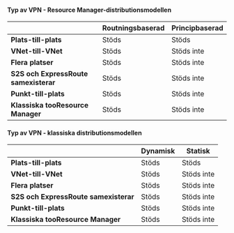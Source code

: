 #### <a name="vpn-type---resource-manager-deployment-model"></a>Typ av VPN - Resource Manager-distributionsmodellen
|  | **Routningsbaserad** | **Principbaserad** |
| --- | --- | --- |
| **Plats-till-plats** |Stöds |Stöds |
| **VNet-till-VNet** |Stöds |Stöds inte |
| **Flera platser** |Stöds |Stöds inte |
| **S2S och ExpressRoute samexisterar** |Stöds |Stöds inte |
| **Punkt-till-plats** |Stöds |Stöds inte |
| **Klassiska tooResource Manager** |Stöds |Stöds inte |

#### <a name="vpn-type---classic-deployment-model"></a>Typ av VPN - klassiska distributionsmodellen
|  | **Dynamisk** | **Statisk** |
| --- | --- | --- |
| **Plats-till-plats** |Stöds |Stöds |
| **VNet-till-VNet** |Stöds |Stöds inte |
| **Flera platser** |Stöds |Stöds inte |
| **S2S och ExpressRoute samexisterar** |Stöds |Stöds inte |
| **Punkt-till-plats** |Stöds |Stöds inte |
| **Klassiska tooResource Manager** |Stöds |Stöds inte |

